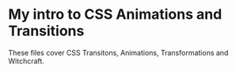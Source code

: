 # My intro to CSS Animations and Transitions

These files cover CSS Transitons, Animations, Transformations and Witchcraft.